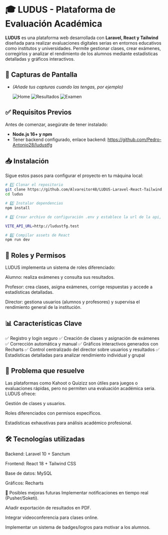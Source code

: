 # 🎓 LUDUS - Plataforma de Evaluación Académica

**LUDUS** es una plataforma web desarrollada con **Laravel, React y Tailwind** diseñada para realizar evaluaciones digitales serias en entornos educativos como institutos y universidades. Permite gestionar clases, crear exámenes, corregirlos y analizar el rendimiento de los alumnos mediante estadísticas detalladas y gráficos interactivos.

## 📸 Capturas de Pantalla

* *(Añade tus capturas cuando las tengas, por ejemplo)*

  ![Home](https://github.com/user-attachments/assets/31bce987-ae45-4d0f-82af-fb2e43a57da3)
  ![Resultados](https://github.com/user-attachments/assets/e6190042-c884-4cc7-adb2-700d6ddcf2c1)
  ![Examen](https://github.com/user-attachments/assets/082cea90-9d34-41cf-b559-9643ff268383)

## ✅ Requisitos Previos

Antes de comenzar, asegúrate de tener instalado:

- **Node.js 16+ y npm**
- Tener backend configurado, enlace backend: https://github.com/Pedro-Antonio28/ludustfg

## 📥 Instalación

Sigue estos pasos para configurar el proyecto en tu máquina local:

```sh
# 1️⃣ Clonar el repositorio
git clone https://github.com/Alvareitor48/LUDUS-Laravel-React-Tailwind.git
cd ludus

# 2️⃣ Instalar dependencias
npm install

# 3️⃣ Crear archivo de configuración .env y establece la url de la api, ejemplo:

VITE_API_URL=http://ludustfg.test

# 6️⃣ Compilar assets de React
npm run dev
```
## 👥 Roles y Permisos
LUDUS implementa un sistema de roles diferenciado:

Alumno: realiza exámenes y consulta sus resultados.

Profesor: crea clases, asigna exámenes, corrige respuestas y accede a estadísticas detalladas.

Director: gestiona usuarios (alumnos y profesores) y supervisa el rendimiento general de la institución.

## 📊 Características Clave
✅ Registro y login seguro
✅ Creación de clases y asignación de exámenes
✅ Corrección automática y manual
✅ Gráficos interactivos generados con Recharts
✅ Control centralizado del director sobre usuarios y resultados
✅ Estadísticas detalladas para analizar rendimiento individual y grupal

## 🎯 Problema que resuelve
Las plataformas como Kahoot o Quizizz son útiles para juegos o evaluaciones rápidas, pero no permiten una evaluación académica seria. LUDUS ofrece:

Gestión de clases y usuarios.

Roles diferenciados con permisos específicos.

Estadísticas exhaustivas para análisis académico profesional.

## 🛠️ Tecnologías utilizadas
Backend: Laravel 10 + Sanctum

Frontend: React 18 + Tailwind CSS

Base de datos: MySQL

Gráficos: Recharts

🚀 Posibles mejoras futuras
Implementar notificaciones en tiempo real (Pusher/Soketi).

Añadir exportación de resultados en PDF.

Integrar videoconferencia para clases online.

Implementar un sistema de badges/logros para motivar a los alumnos.
